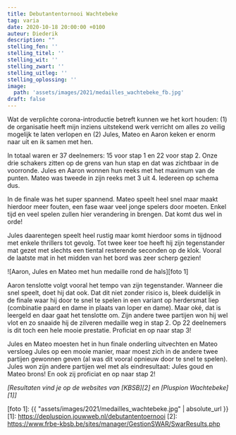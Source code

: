 ```yaml
---
title: Debutantentornooi Wachtebeke 
tag: varia
date: 2020-10-18 20:00:00 +0100
auteur: Diederik
description: ""
stelling_fen: ''
stelling_titel: ''
stelling_wit: ''
stelling_zwart: ''
stelling_uitleg: ''
stelling_oplossing: ''
image:
  path: 'assets/images/2021/medailles_wachtebeke_fb.jpg'
draft: false
---
```

Wat de verplichte corona-introductie betreft kunnen we het kort houden: (1) de organisatie heeft mijn inziens uitstekend werk verricht om alles zo veilig mogelijk te laten verlopen en (2) Jules, Mateo en Aaron keken er enorm naar uit en ik samen met hen.

In totaal waren er 37 deelnemers: 15 voor stap 1 en 22 voor stap 2. Onze drie schakers zitten op de grens van hun stap en dat was zichtbaar in de voorronde. Jules en Aaron wonnen hun reeks met het maximum van de punten. Mateo was tweede in zijn reeks met 3 uit 4. Iedereen op schema dus.

In de finale was het super spannend. Mateo speelt heel snel maar maakt hierdoor meer fouten, een fase waar veel jonge spelers door moeten. Enkel tijd en veel spelen zullen hier verandering in brengen. Dat komt dus wel in orde!

Jules daarentegen speelt heel rustig maar komt hierdoor soms in tijdnood met enkele thrillers tot gevolg. Tot twee keer toe heeft hij zijn tegenstander mat gezet met slechts een tiental resterende seconden op de klok. Vooral de laatste mat in het midden van het bord was zeer scherp gezien! 

![Aaron, Jules en Mateo met hun medaille rond de hals][foto 1]

Aaron tenslotte volgt vooral het tempo van zijn tegenstander. Wanneer die snel speelt, doet hij dat ook. Dat dit niet zonder risico is, bleek duidelijk in de finale waar hij door te snel te spelen in een variant op herdersmat liep (combinatie paard en dame in plaats van loper en dame). Maar oké, dat is leergeld en daar gaat het tenslotte om. Zijn andere twee partijen won hij wel vlot en zo snaaide hij de zilveren medaille weg in stap 2. Op 22 deelnemers is dit toch een hele mooie prestatie. Proficiat en op naar stap 3!

Jules en Mateo moesten het in hun finale onderling uitvechten en Mateo versloeg Jules op een mooie manier, maar moest zich in de andere twee partijen gewonnen geven (al was dit vooral opnieuw door te snel te spelen). Jules won zijn andere partijen wel met als eindresultaat: Jules goud en Mateo brons! En ook zij proficiat en op naar stap 2!

_[Resultaten vind je op de websites van [KBSB][2] en [Pluspion Wachtebeke][1]]_

[foto 1]: {{ "assets/images/2021/medailles_wachtebeke.jpg" | absolute_url }}
[1]: https://depluspion.jouwweb.nl/debutantentoernooi
[2]: https://www.frbe-kbsb.be/sites/manager/GestionSWAR/SwarResults.php
